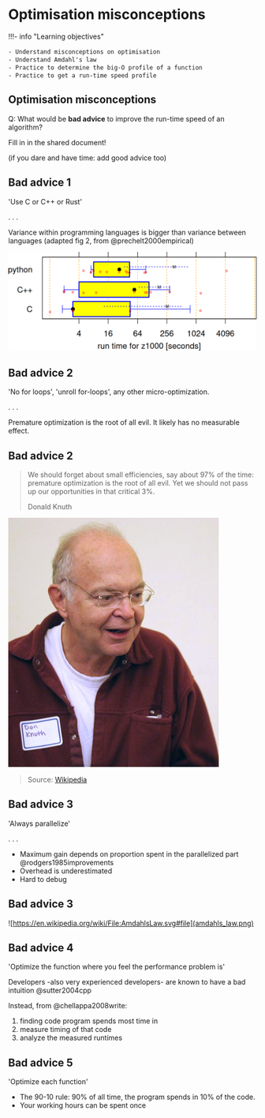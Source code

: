 # Optimisation misconceptions

!!!- info "Learning objectives"

    - Understand misconceptions on optimisation
    - Understand Amdahl's law
    - Practice to determine the big-O profile of a function
    - Practice to get a run-time speed profile

## Optimisation misconceptions

Q: What would be **bad advice** to improve the run-time speed of an algorithm?

Fill in in the shared document!

(if you dare and have time: add good advice too)

## Bad advice 1

'Use C or C++ or Rust'

. . .

Variance within programming languages is bigger than variance between languages (adapted fig 2, from @prechelt2000empirical)

![](prechelt_fig_2_sub.png)

## Bad advice 2

'No for loops', 'unroll for-loops', any other micro-optimization.

. . .

Premature optimization is the root of all evil. It likely has no measurable effect.

## Bad advice 2

> We should forget about small efficiencies, say about 97% of the time: premature optimization is the root of all evil. Yet we should not pass up our opportunities in that critical 3%.
>
> Donald Knuth

![Donald Knuth](donald_knuth.jpg)

> Source: [Wikipedia](https://upload.wikimedia.org/wikipedia/commons/4/4f/KnuthAtOpenContentAlliance.jpg)

## Bad advice 3

'Always parallelize'

. . .

-   Maximum gain depends on proportion spent in the parallelized part @rodgers1985improvements
-   Overhead is underestimated
-   Hard to debug

## Bad advice 3

![https://en.wikipedia.org/wiki/File:AmdahlsLaw.svg#file](amdahls_law.png)

## Bad advice 4

'Optimize the function where you feel the performance problem is'

Developers -also very experienced developers- are known to have a bad intuition @sutter2004cpp

Instead, from @chellappa2008write:

1.  finding code program spends most time in
2.  measure timing of that code
3.  analyze the measured runtimes

## Bad advice 5

'Optimize each function'

-   The 90-10 rule: 90% of all time, the program spends in 10% of the code.
-   Your working hours can be spent once
